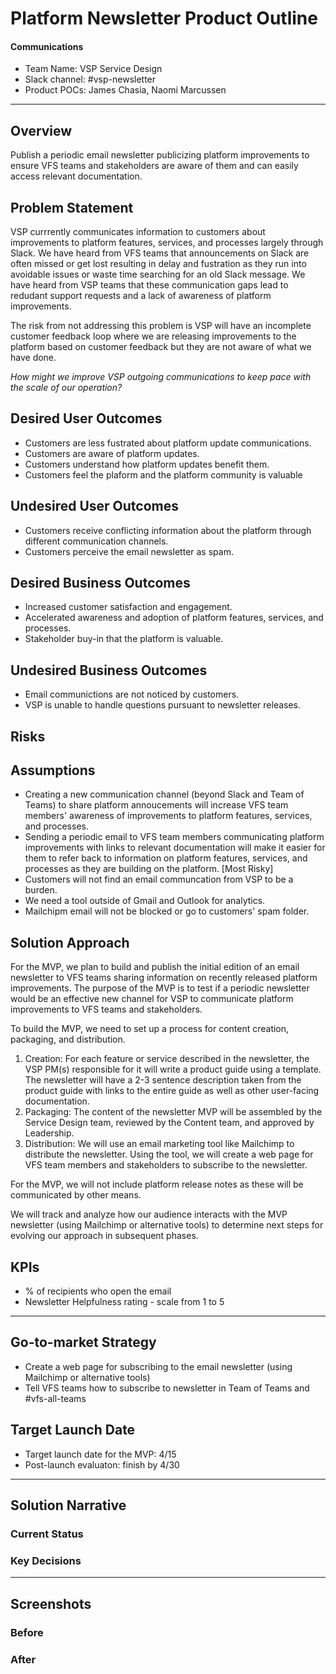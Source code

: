 # Platform Newsletter Product Outline

#### Communications

- Team Name: VSP Service Design
- Slack channel:  #vsp-newsletter
- Product POCs: James Chasia, Naomi Marcussen

------

## Overview

Publish a periodic email newsletter publicizing platform improvements to ensure VFS teams and stakeholders are aware of them and can easily access relevant documentation.

## Problem Statement

VSP currrently communicates information to customers about improvements to platform features, services, and processes  largely through Slack.  We have heard from VFS teams that announcements on Slack are often missed or get lost resulting in delay and fustration as they run into avoidable issues or waste time searching for an old Slack message.  We have heard from VSP teams that these communication gaps lead to redudant support requests and a lack of awareness of platform improvements.

The risk from not addressing this problem is VSP will have an incomplete customer feedback loop where we are releasing improvements to the platform based on customer feedback but they are not aware of what we have done.

*How might we improve VSP outgoing communications to keep pace with the scale of our operation?* 

## Desired User Outcomes

- Customers are less fustrated about platform update communications.
- Customers are aware of platform updates. 
- Customers understand how platform updates benefit them.
- Customers feel the plaform and the platform community is valuable

## Undesired User Outcomes

- Customers receive conflicting information about the platform through different communication channels.
- Customers perceive the email newsletter as spam.

## Desired Business Outcomes

- Increased customer satisfaction and engagement.
- Accelerated awareness and adoption of platform features, services, and processes.
- Stakeholder buy-in that the platform is valuable.

## Undesired Business Outcomes

- Email communictions are not noticed by customers.
- VSP is unable to handle questions pursuant to newsletter releases.

## Risks



## Assumptions

- Creating a new communication channel (beyond Slack and Team of Teams) to share platform annoucements will increase  VFS team members' awareness of improvements to platform features, services, and processes.
- Sending a periodic email to VFS team members communicating platform improvements with links to relevant documentation will make it easier for them to refer back to information on platform features, services, and processes  as they are building on the platform. [Most Risky]
- Customers will not find an email communcation from VSP to be a burden.
- We need a tool outside of Gmail and Outlook for analytics.
- Mailchipm email will not be blocked or go to customers' spam folder.

## Solution Approach

For the MVP, we plan to build and publish the initial edition of an email newsletter to VFS teams sharing information on recently released platform improvements.  The purpose of the MVP is to test if a periodic newsletter would be an effective new channel for VSP to communicate platform improvements to VFS teams and stakeholders. 

To build the MVP, we need to set up a process for content creation, packaging, and distribution.

1. Creation: For each feature or service described in the newsletter, the VSP PM(s) responsible for it will write a product guide using a template.  The newsletter will have a 2-3 sentence description taken from the product guide with links to the entire guide as well as other user-facing documentation.
2. Packaging: The content of the newsletter MVP will be assembled by the Service Design team, reviewed by the Content team, and approved by Leadership.
3. Distribution: We will use an email marketing tool like Mailchimp to distribute the newsletter.  Using the tool, we will create a web page for VFS team members and stakeholders to subscribe to the newsletter.

For the MVP, we will not include platform release notes as these will be communicated by other means.

We will track and analyze how our audience interacts with the MVP newsletter (using Mailchimp or alternative tools) to determine next steps for evolving our approach in subsequent phases.

## KPIs

- % of recipients who open the email
- Newsletter Helpfulness rating - scale from 1 to 5

------

## Go-to-market Strategy

- Create a web page for subscribing to the email newsletter (using Mailchimp or alternative tools)
- Tell VFS teams how to subscribe to newsletter in Team of Teams and #vfs-all-teams

## Target Launch Date

- Target launch date for the MVP: 4/15
- Post-launch evaluaton: finish by 4/30

------

## Solution Narrative

### Current Status

### Key Decisions

------

## Screenshots

### Before

### After
